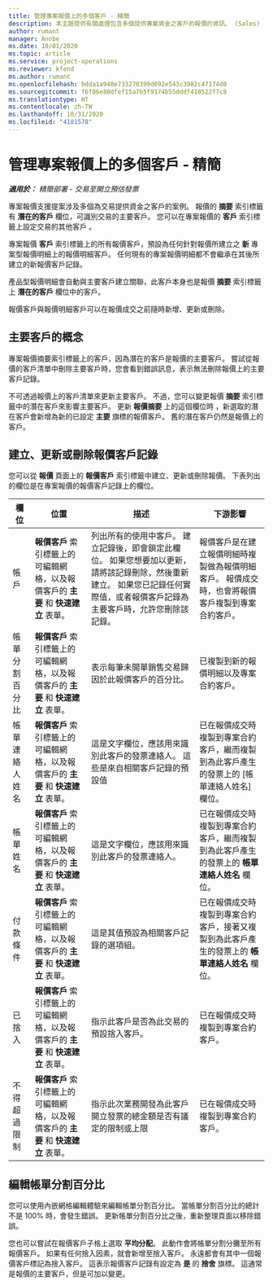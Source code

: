 ```yaml
---
title: 管理專案報價上的多個客戶 - 精簡
description: 本主題提供有關處理包含多個提供專案資金之客戶的報價的資訊。 (Sales)
author: rumant
manager: Annbe
ms.date: 10/01/2020
ms.topic: article
ms.service: project-operations
ms.reviewer: kfend
ms.author: rumant
ms.openlocfilehash: bdda1a940e733270399d092e543c3982c47174d0
ms.sourcegitcommit: f6f86e80dfef15a7b5f9174b55dddf410522f7c8
ms.translationtype: HT
ms.contentlocale: zh-TW
ms.lasthandoff: 10/31/2020
ms.locfileid: "4181578"
---
```

# <a name="manage-multiple-customers-on-project-quotes---lite"></a>管理專案報價上的多個客戶 - 精簡

_**適用於：** 精簡部署 - 交易至開立預估發票_

專案報價支援提案涉及多個為交易提供資金之客戶的案例。 報價的 **摘要** 索引標籤有 **潛在的客戶** 欄位，可識別交易的主要客戶。 您可以在專案報價的 **客戶** 索引標籤上設定交易的其他客戶 。

專案報價 **客戶** 索引標籤上的所有報價客戶，預設為任何針對報價所建立之 **新** 專案型報價明細上的報價明細客戶。 任何現有的專案報價明細都不會繼承在其後所建立的新報價客戶記錄。

產品型報價明細會自動與主要客戶建立關聯，此客戶本身也是報價 **摘要** 索引標籤上 **潛在的客戶** 欄位中的客戶。

報價客戶與報價明細客戶可以在報價成交之前隨時新增、更新或刪除。

## <a name="concept-of-a-primary-customer"></a>主要客戶的概念

專案報價摘要索引標籤上的客戶，因為潛在的客戶是報價的主要客戶。 嘗試從報價的客戶清單中刪除主要客戶時，您會看到錯誤訊息，表示無法刪除報價上的主要客戶記錄。

不可透過報價上的客戶清單來更新主要客戶。 不過，您可以變更報價 **摘要** 索引標籤中的潛在客戶來影響主要客戶。 更新 **報價摘要** 上的這個欄位時 ，新選取的潛在客戶會新增為新的已設定 **主要** 旗標的報價客戶。 舊的潛在客戶仍然是報價上的客戶。

## <a name="create-update-or-delete-a-quote-customer-record"></a>建立、更新或刪除報價客戶記錄

您可以從 **報價** 頁面上的 **報價客戶** 索引標籤中建立、更新或刪除報價。 下表列出的欄位是在專案報價的報價客戶記錄上的欄位。

| **欄位** | **位置** | **描述** | **下游影響** |
| --- | --- | --- | --- |
| 帳戶 | **報價客戶** 索引標籤上的可編輯網格，以及報價客戶的 **主要** 和 **快速建立** 表單。 | 列出所有的使用中客戶。 建立記錄後，即會鎖定此欄位。 如果您想要加以更新，請將該記錄刪除，然後重新建立。 如果您已記錄任何實際值，或者報價客戶記錄為主要客戶時，允許您刪除該記錄。 | 報價客戶是在建立報價明細時複製做為報價明細客戶。 報價成交時，也會將報價客戶複製到專案合約客戶。 |
| 帳單分割百分比 | **報價客戶** 索引標籤上的可編輯網格，以及報價客戶的 **主要** 和 **快速建立** 表單。 | 表示每筆未開單銷售交易歸因於此報價客戶的百分比。 | 已複製到新的報價明細以及專案合約客戶。 |
| 帳單連絡人姓名 | **報價客戶** 索引標籤上的可編輯網格，以及報價客戶的 **主要** 和 **快速建立** 表單。 | 這是文字欄位，應該用來識別此客戶的發票連絡人。 這些是來自相關客戶記錄的預設值 | 已在報價成交時複製到專案合約客戶，繼而複製到為此客戶產生的發票上的 [帳單連絡人姓名] 欄位。 |
| 帳單姓名 | **報價客戶** 索引標籤上的可編輯網格，以及報價客戶的 **主要** 和 **快速建立** 表單。 | 這是文字欄位，應該用來識別此客戶的發票連絡人。 | 已在報價成交時複製到專案合約客戶，繼而複製到為此客戶產生的發票上的 **帳單連絡人姓名** 欄位。 |
| 付款條件 | **報價客戶** 索引標籤上的可編輯網格，以及報價客戶的 **主要** 和 **快速建立** 表單。 | 這是其值預設為相關客戶記錄的選項組。 | 已在報價成交時複製到專案合約客戶，接著又複製到為此客戶產生的發票上的 **帳單連絡人姓名** 欄位。 |
| 已捨入 | **報價客戶** 索引標籤上的可編輯網格，以及報價客戶的 **主要** 和 **快速建立** 表單。 | 指示此客戶是否為此交易的預設捨入客戶。 | 已在報價成交時複製到專案合約客戶。 |
| 不得超過限制 | **報價客戶** 索引標籤上的可編輯網格，以及報價客戶的 **主要** 和 **快速建立** 表單。 | 指示此次業務開發為此客戶開立發票的總金額是否有議定的限制或上限 | 已在報價成交時複製到專案合約客戶。 |

## <a name="editing-billing-split-percentages"></a>編輯帳單分割百分比

您可以使用內嵌網格編輯體驗來編輯帳單分割百分比。 當帳單分割百分比的總計不是 100% 時，會發生錯誤。 更新帳單分割百分比之後，重新整理頁面以移除錯誤。

您也可以嘗試在報價客戶子格上選取 **平均分配**。 此動作會將帳單分割分攤至所有報價客戶。 如果有任何捨入因素，就會新增至捨入客戶。 永遠都會有其中一個報價客戶標記為捨入客戶。 這表示報價客戶記錄有設定為 **是** 的 **捨舍** 旗標。 這通常是報價的主要客戶，但是可加以變更。
